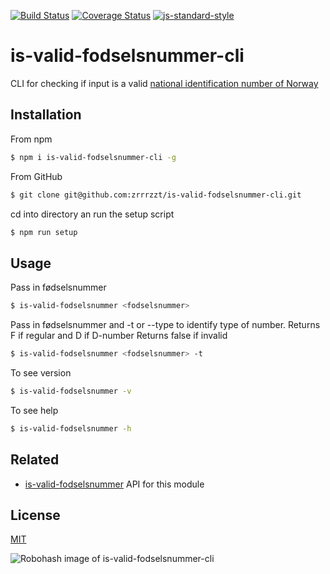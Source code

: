 [![Build Status](https://travis-ci.org/zrrrzzt/is-valid-fodselsnummer-cli.svg?branch=master)](https://travis-ci.org/zrrrzzt/is-valid-fodselsnummer-cli)
[![Coverage Status](https://coveralls.io/repos/zrrrzzt/is-valid-fodselsnummer-cli/badge.svg?branch=master&service=github)](https://coveralls.io/github/zrrrzzt/is-valid-fodselsnummer-cli?branch=master)
[![js-standard-style](https://img.shields.io/badge/code%20style-standard-brightgreen.svg?style=flat)](https://github.com/feross/standard)

# is-valid-fodselsnummer-cli

CLI for checking if input is a valid [national identification number of Norway](https://en.wikipedia.org/wiki/National_identification_number#Norway)

## Installation

From npm

```sh
$ npm i is-valid-fodselsnummer-cli -g
```

From GitHub

```sh
$ git clone git@github.com:zrrrzzt/is-valid-fodselsnummer-cli.git
```

cd into directory an run the setup script

```sh
$ npm run setup
```

## Usage

Pass in fødselsnummer

```sh
$ is-valid-fodselsnummer <fodselsnummer>
```

Pass in fødselsnummer and -t or --type to identify type of number.
Returns F if regular and D if D-number
Returns false if invalid

```sh
$ is-valid-fodselsnummer <fodselsnummer> -t
```

To see version

```sh
$ is-valid-fodselsnummer -v
```

To see help
```sh
$ is-valid-fodselsnummer -h
```

## Related

- [is-valid-fodselsnummer](https://github.com/zrrrzzt/is-valid-fodselsnummer) API for this module

## License

[MIT](LICENSE)

![Robohash image of is-valid-fodselsnummer-cli](https://robots.kebabstudios.party/is-valid-fodselsnummer-cli.png "Robohash image of is-valid-fodselsnummer-cli")